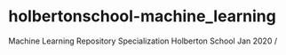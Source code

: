 # holbertonschool-machine_learning
Machine Learning Repository
Specialization Holberton School
Jan 2020 / 
